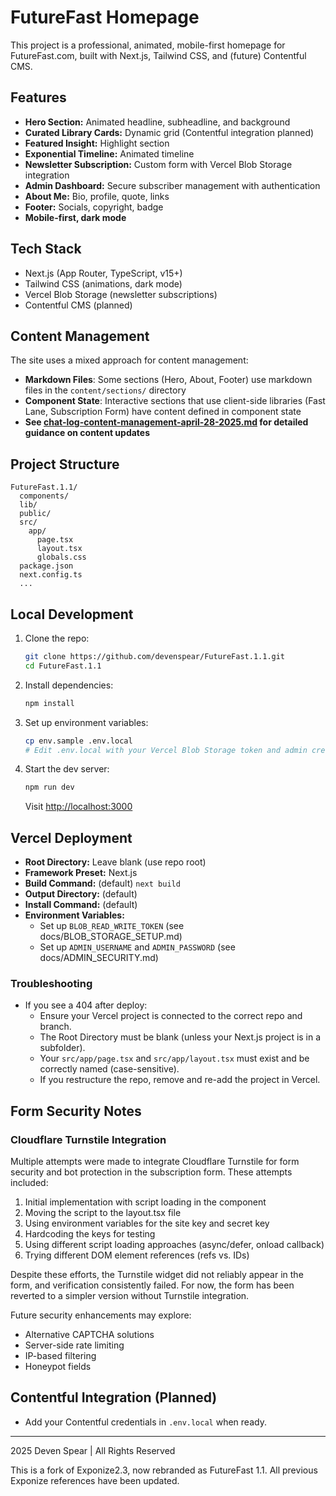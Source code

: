 # FutureFast Homepage

This project is a professional, animated, mobile-first homepage for FutureFast.com, built with Next.js, Tailwind CSS, and (future) Contentful CMS.

## Features
- **Hero Section:** Animated headline, subheadline, and background
- **Curated Library Cards:** Dynamic grid (Contentful integration planned)
- **Featured Insight:** Highlight section
- **Exponential Timeline:** Animated timeline
- **Newsletter Subscription:** Custom form with Vercel Blob Storage integration
- **Admin Dashboard:** Secure subscriber management with authentication
- **About Me:** Bio, profile, quote, links
- **Footer:** Socials, copyright, badge
- **Mobile-first, dark mode**

## Tech Stack
- Next.js (App Router, TypeScript, v15+)
- Tailwind CSS (animations, dark mode)
- Vercel Blob Storage (newsletter subscriptions)
- Contentful CMS (planned)

## Content Management
The site uses a mixed approach for content management:

- **Markdown Files**: Some sections (Hero, About, Footer) use markdown files in the `content/sections/` directory
- **Component State**: Interactive sections that use client-side libraries (Fast Lane, Subscription Form) have content defined in component state
- **See [chat-log-content-management-april-28-2025.md](./chat-log-content-management-april-28-2025.md) for detailed guidance on content updates**

## Project Structure
```
FutureFast.1.1/
  components/
  lib/
  public/
  src/
    app/
      page.tsx
      layout.tsx
      globals.css
  package.json
  next.config.ts
  ...
```

## Local Development
1. Clone the repo:
   ```bash
   git clone https://github.com/devenspear/FutureFast.1.1.git
   cd FutureFast.1.1
   ```
2. Install dependencies:
   ```bash
   npm install
   ```
3. Set up environment variables:
   ```bash
   cp env.sample .env.local
   # Edit .env.local with your Vercel Blob Storage token and admin credentials
   ```
4. Start the dev server:
   ```bash
   npm run dev
   ```
   Visit [http://localhost:3000](http://localhost:3000)

## Vercel Deployment
- **Root Directory:** Leave blank (use repo root)
- **Framework Preset:** Next.js
- **Build Command:** (default) `next build`
- **Output Directory:** (default)
- **Install Command:** (default)
- **Environment Variables:** 
  - Set up `BLOB_READ_WRITE_TOKEN` (see docs/BLOB_STORAGE_SETUP.md)
  - Set up `ADMIN_USERNAME` and `ADMIN_PASSWORD` (see docs/ADMIN_SECURITY.md)

### Troubleshooting
- If you see a 404 after deploy:
  - Ensure your Vercel project is connected to the correct repo and branch.
  - The Root Directory must be blank (unless your Next.js project is in a subfolder).
  - Your `src/app/page.tsx` and `src/app/layout.tsx` must exist and be correctly named (case-sensitive).
  - If you restructure the repo, remove and re-add the project in Vercel.

## Form Security Notes

### Cloudflare Turnstile Integration
Multiple attempts were made to integrate Cloudflare Turnstile for form security and bot protection in the subscription form. These attempts included:

1. Initial implementation with script loading in the component
2. Moving the script to the layout.tsx file
3. Using environment variables for the site key and secret key
4. Hardcoding the keys for testing
5. Using different script loading approaches (async/defer, onload callback)
6. Trying different DOM element references (refs vs. IDs)

Despite these efforts, the Turnstile widget did not reliably appear in the form, and verification consistently failed. For now, the form has been reverted to a simpler version without Turnstile integration.

Future security enhancements may explore:
- Alternative CAPTCHA solutions
- Server-side rate limiting
- IP-based filtering
- Honeypot fields

## Contentful Integration (Planned)
- Add your Contentful credentials in `.env.local` when ready.

---

2025 Deven Spear | All Rights Reserved

This is a fork of Exponize2.3, now rebranded as FutureFast 1.1. All previous Exponize references have been updated.
